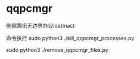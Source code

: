 # qqpcmgr
删除腾讯无边界办公ioa(mac)

命令执行
sudo python3 ./kill_qqpcmgr_processes.py

sudo python3 ./remove_qqpcmgr_files.py
